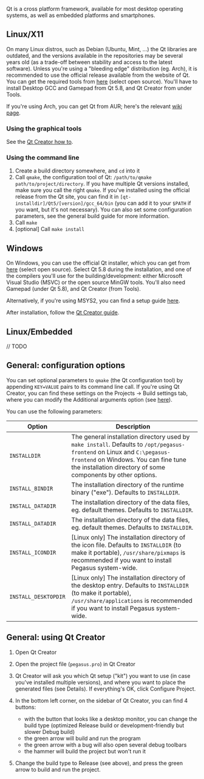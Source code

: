 Qt is a cross platform framework, available for most desktop operating systems, as well as embedded platforms and smartphones.

## Linux/X11

On many Linux distros, such as Debian (Ubuntu, Mint, ...) the Qt libraries are outdated, and the versions available in the repositories may be several years old (as a trade-off between stability and access to the latest software). Unless you're using a "bleeding edge" distribution (eg. Arch), it is recommended to use the official release available from the website of Qt. You can get the required tools from [here](https://info.qt.io/download-qt-for-application-development) (select open source). You'll have to install Desktop GCC and Gamepad from Qt 5.8, and Qt Creator from under Tools.

If you're using Arch, you can get Qt from AUR; here's the relevant [wiki page](https://wiki.archlinux.org/index.php/qt#Installation).

### Using the graphical tools

See the [Qt Creator how to](#general-using-qt-creator).

### Using the command line

1. Create a build directory somewhere, and `cd` into it
2. Call `qmake`, the configuration tool of Qt: `/path/to/qmake path/to/project/directory`. If you have multiple Qt versions installed, make sure you call the right `qmake`. If you've installed using the official release from the Qt site, you can find it in `[qt-installdir]/Qt5/[version]/gcc_64/bin` (you can add it to your `$PATH` if you want, but it's not necessary). You can also set some configuration parameters, see the general build guide for more information.
3. Call `make`
4. [optional] Call `make install`

## Windows

On Windows, you can use the official Qt installer, which you can get from [here](https://info.qt.io/download-qt-for-application-development) (select open source). Select Qt 5.8 during the installation, and one of the compilers you'll use for the building/development: either Microsoft Visual Studio (MSVC) or the open source MinGW tools. You'll also need Gamepad (under Qt 5.8), and Qt Creator (from Tools).

Alternatively, if you're using MSYS2, you can find a setup guide [here](https://wiki.qt.io/MSYS2).

After installation, follow the [Qt Creator guide](#general-using-qt-creator).

## Linux/Embedded

// TODO

## General: configuration options

You can set optional parameters to `qmake` (the Qt configuration tool) by appending `KEY=VALUE` pairs to its command line call. If you're using Qt Creator, you can find these settings on the Projects -> Build settings tab, where you can modify the Additional arguments option (see [here](https://doc.qt.io/qtcreator/creator-build-settings.html#build-steps)).

You can use the following parameters:

Option | Description   
---|---
`INSTALLDIR` | The general installation directory used by `make install`. Defaults to `/opt/pegasus-frontend` on Linux and `C:\pegasus-frontend` on Windows. You can fine tune the installation directory of some components by other options.
`INSTALL_BINDIR` | The installation directory of the runtime binary ("exe"). Defaults to `INSTALLDIR`.
`INSTALL_DATADIR` | The installation directory of the data files, eg. default themes. Defaults to `INSTALLDIR`.
`INSTALL_DATADIR` | The installation directory of the data files, eg. default themes. Defaults to `INSTALLDIR`.
`INSTALL_ICONDIR` | [Linux only] The installation directory of the icon file. Defaults to `INSTALLDIR` (to make it portable), `/usr/share/pixmaps` is recommended if you want to install Pegasus system-wide.
`INSTALL_DESKTOPDIR` | [Linux only] The installation directory of the desktop entry. Defaults to `INSTALLDIR` (to make it portable), `/usr/share/applications` is recommended if you want to install Pegasus system-wide.

## General: using Qt Creator

1. Open Qt Creator
2. Open the project file (`pegasus.pro`) in Qt Creator
3. Qt Creator will ask you which Qt setup ("kit") you want to use (in case you've installed multiple versions), and where you want to place the generated files (see Details). If everything's OK, click Configure Project.
4. In the bottom left corner, on the sidebar of Qt Creator, you can find 4 buttons:

    - with the button that looks like a desktop monitor, you can change the build type (optimized Release build or development-friendly but slower Debug build)
    - the green arrow will build and run the program
    - the green arrow with a bug will also open several debug toolbars
    - the hammer will build the project but won't run it

5. Change the build type to Release (see above), and press the green arrow to build and run the project.